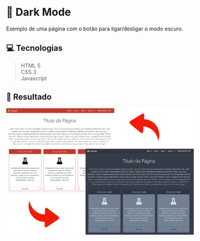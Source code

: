 # :art: Dark Mode
Exemplo de uma página com o botão para ligar/desligar o modo escuro.

## :computer: Tecnologias
> HTML 5 <br/>
> CSS 3 <br/>
> Javascript <br/>

## :floppy_disk: Resultado
![image](resultado.jpeg)
